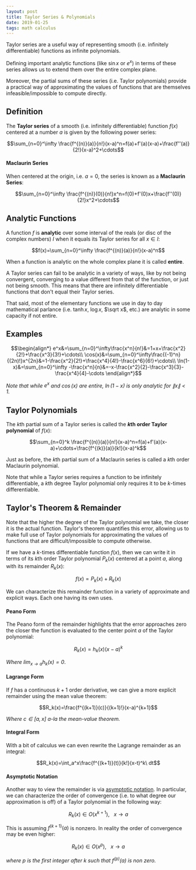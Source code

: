 ```yaml
---
layout: post
title: Taylor Series & Polynomials
date: 2019-01-25
tags: math calculus
---
```

Taylor series are a useful way of representing smooth (i.e. infinitely differentiable) functions as infinite polynomials.

Defining important analytic functions (like $\sin x$ or $e^x$) in terms of these series allows us to extend them over the entire complex plane.

Moreover, the partial sums of these series (i.e. Taylor polynomials) provide a practical way of approximating the values of functions that are themselves infeasible/impossible to compute directly.

<!--more-->

## Definition
The **Taylor series** of a smooth (i.e. infinitely differentiable) function $f(x)$ centered at a number $a$ is given by the following power series:

$$\sum_{n=0}^\infty \frac{f^{(n)}(a)}{n!}(x-a)^n=f(a)+f'(a)(x-a)+\frac{f''(a)}{2!}(x-a)^2+\cdots$$

#### Maclaurin Series
When centered at the origin, i.e. $a=0$, the series is known as a **Maclaurin Series**:

$$\sum_{n=0}^\infty \frac{f^{(n)}(0)}{n!}x^n=f(0)+f'(0)x+\frac{f''(0)}{2!}x^2+\cdots$$

## Analytic Functions
A function $f$ is **analytic** over some interval of the reals (or disc of the complex numbers) $I$ when it equals its Taylor series for all $x\in I$:

$$f(x)=\sum_{n=0}^\infty \frac{f^{(n)}(a)}{n!}(x-a)^n$$

When a function is analytic on the whole complex plane it is called **entire**.

A Taylor series can fail to be analytic in a variety of ways, like by not being convergent, converging to a value different from that of the function, or just not being smooth. This means that there are infinitely differentiable functions that don't equal their Taylor series.

That said, most of the elementary functions we use in day to day mathematical parlance (i.e. $\tanh x$, $\log x$, $\sqrt x$, etc.) are analytic in some capacity if not entire.

## Examples

$$\begin{align*}
e^x&=\sum_{n=0}^\infty\frac{x^n}{n!}&=1+x+\frac{x^2}{2!}+\frac{x^3}{3!}+\cdots\\
\cos(x)&=\sum_{n=0}^\infty\frac{(-1)^n}{(2n)!}x^{2n}&=1-\frac{x^2}{2!}+\frac{x^4}{4!}-\frac{x^6}{6!}+\cdots\\
\ln(1-x)&=\sum_{n=0}^\infty -\frac{x^n}{n}&=-x-\frac{x^2}{2}-\frac{x^3}{3}-\frac{x^4}{4}-\cdots
\end{align*}$$

*Note that while $e^x$ and $\cos(x)$ are entire, $\ln(1-x)$ is only analytic for $\|x\|<1$.*

## Taylor Polynomials
The $k$th partial sum of a Taylor series is called the **$k$th order Taylor polynomial** of $f(x)$:

$$\sum_{n=0}^k \frac{f^{(n)}(a)}{n!}(x-a)^n=f(a)+f'(a)(x-a)+\cdots+\frac{f^{(k)}(a)}{k!}(x-a)^k$$

Just as before, the $k$th partial sum of a Maclaurin series is called a $k$th order Maclaurin polynomial.

Note that while a Taylor series requires a function to be infinitely differentiable, a $k$th degree Taylor polynomial only requires it to be $k$-times differentiable.

## Taylor's Theorem & Remainder
Note that the higher the degree of the Taylor polynomial we take, the closer it is the actual function. Taylor's theorem quantifies this error, allowing us to make full use of Taylor polynomials for approximating the values of functions that are difficult/impossible to compute otherwise.

If we have a $k$-times differentiable function $f(x)$, then we can write it in terms of its $k$th order Taylor polynomial $P_k(x)$ centered at a point $a$, along with its remainder $R_k(x)$:

$$f(x)=P_k(x)+R_k(x)$$

We can characterize this remainder function in a variety of approximate and explicit ways. Each one having its own uses.

#### Peano Form
The Peano form of the remainder highlights that the error approaches zero the closer the function is evaluated to the center point $a$ of the Taylor polynomial:

$$R_k(x)=h_k(x)(x-a)^k$$

*Where $\lim_{x\to a}h_k(x)=0$*.

#### Lagrange Form
If $f$ has a continuous $k+1$ order derivative, we can give a more explicit remainder using the mean value theorem:

$$R_k(x)=\frac{f^{(k+1)}(c)}{(k+1)!}(x-a)^{k+1}$$

*Where $c\in[a,x]$ a-la the mean-value theorem.*

#### Integral Form
With a bit of calculus we can even rewrite the Lagrange remainder as an integral:

$$R_k(x)=\int_a^x\frac{f^{(k+1)}(t)}{k!}(x-t)^k\ dt$$


#### Asymptotic Notation
Another way to view the remainder is via [asymptotic notation](\asymptotic-notation). In particular, we can characterize the order of convergence (i.e. to what degree our approximation is off) of a Taylor polynomial in the following way:

$$R_k(x)\in O(x^{k+1}),\ \ \ x\to a$$

This is assuming $f^{(k+1)}(a)$ is nonzero. In reality the order of convergence may be even higher:

$$R_k(x)\in O(x^p),\ \ \ x\to a$$

*where $p$ is the first integer after $k$ such that $f^{(p)}(a)$ is non zero.*
